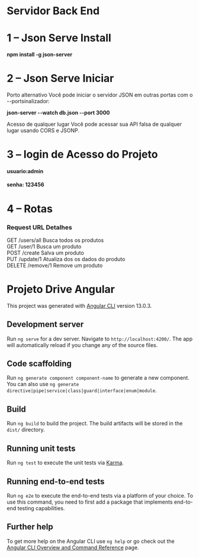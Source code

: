 

# Servidor Back End

# 1 – Json Serve Install

<b> npm install -g json-server </b>

# 2 – Json Serve Iniciar

Porto alternativo
Você pode iniciar o servidor JSON em outras portas com o --portsinalizador:

<b> json-server --watch db.json --port 3000 </b> 

Acesso de qualquer lugar
Você pode acessar sua API falsa de qualquer lugar usando CORS e JSONP.

# 3 – login de Acesso do Projeto

#### usuario:admin
#### senha: 123456

# 4 – Rotas
### Request	URL	Detalhes
GET	    /users/all	Busca todos os produtos <br>
GET	    /user/1	    Busca um produto <br>
POST	  /create  	  Salva um produto <br>
PUT	    /update/1	  Atualiza dos os dados do produto <br>
DELETE	/remove/1	  Remove um produto <br>


# Projeto  Drive Angular

This project was generated with [Angular CLI](https://github.com/angular/angular-cli) version 13.0.3.

## Development server

Run `ng serve` for a dev server. Navigate to `http://localhost:4200/`. The app will automatically reload if you change any of the source files.

## Code scaffolding

Run `ng generate component component-name` to generate a new component. You can also use `ng generate directive|pipe|service|class|guard|interface|enum|module`.

## Build

Run `ng build` to build the project. The build artifacts will be stored in the `dist/` directory.

## Running unit tests

Run `ng test` to execute the unit tests via [Karma](https://karma-runner.github.io).

## Running end-to-end tests

Run `ng e2e` to execute the end-to-end tests via a platform of your choice. To use this command, you need to first add a package that implements end-to-end testing capabilities.

## Further help

To get more help on the Angular CLI use `ng help` or go check out the [Angular CLI Overview and Command Reference](https://angular.io/cli) page.
